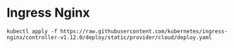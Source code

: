 # Ingress Nginx

```
kubectl apply -f https://raw.githubusercontent.com/kubernetes/ingress-nginx/controller-v1.12.0/deploy/static/provider/cloud/deploy.yaml
```